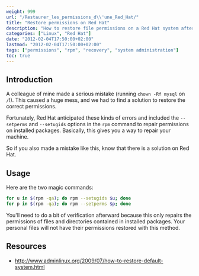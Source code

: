 ```yaml
---
weight: 999
url: "/Restaurer_les_permissions_d\\'une_Red_Hat/"
title: "Restore permissions on Red Hat"
description: "How to restore file permissions on a Red Hat system after a permissions mistake"
categories: ["Linux", "Red Hat"]
date: "2012-02-04T17:50:00+02:00"
lastmod: "2012-02-04T17:50:00+02:00"
tags: ["permissions", "rpm", "recovery", "system administration"]
toc: true
---
```


## Introduction

A colleague of mine made a serious mistake (running `chown -Rf mysql` on `/`!). This caused a huge mess, and we had to find a solution to restore the correct permissions.

Fortunately, Red Hat anticipated these kinds of errors and included the `--setperms` and `--setugids` options in the `rpm` command to repair permissions on installed packages. Basically, this gives you a way to repair your machine.

So if you also made a mistake like this, know that there is a solution on Red Hat.

## Usage

Here are the two magic commands:

```bash
for u in $(rpm -qa); do rpm --setugids $u; done
for p in $(rpm -qa); do rpm --setperms $p; done
```

You'll need to do a bit of verification afterward because this only repairs the permissions of files and directories contained in installed packages. Your personal files will not have their permissions restored with this method.

## Resources
- http://www.adminlinux.org/2009/07/how-to-restore-default-system.html
